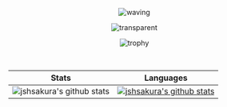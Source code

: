 <div align=center>

![waving](https://capsule-render.vercel.app/api?type=waving&height=200&text=Perfectionists%20with%20Deadlines!&fontAlignY=40&fontColor=ffffff&fontSize=50&theme=dracula)

![transparent](https://capsule-render.vercel.app/api?type=transparent&fontColor=bd93f9&text=Husband%20of%20Rebekah&height=150&fontSize=60&desc=A%20developer%20who%20enjoys%20Linux%20and%20mobile%20devices&descAlignY=75&descAlign=60)   

![trophy](https://github-profile-trophy.vercel.app/?username=jshsakura&row=1&column=7&theme=dracula)

<br/>

| Stats | Languages |
|-------|-----------|
|![jshsakura's github stats](https://github-readme-stats.vercel.app/api?username=jshsakura&show_icons=true&theme=dracula)|[![jshsakura's github stats](https://github-readme-stats.vercel.app/api/top-langs/?username=jshsakura&langs_count=8&layout=compact&theme=dracula)](https://github.com/jshsakura)|


<a rel="me" href="https://sns.opencourse.kr/@opencourse" style="display:none">Mastodon</a>
</div>

<!--
**jshsakura/jshsakura** is a ✨ _special_ ✨ repository because its `README.md` (this file) appears on your GitHub profile.
&theme=dracula 
Here are some ideas to get you started:

- 🔭 I’m currently working on ...
- 🌱 I’m currently learning ...
- 👯 I’m looking to collaborate on ...
- 🤔 I’m looking for help with ...
- 💬 Ask me about ...
- 📫 How to reach me: ...
- 😄 Pronouns: ...
- ⚡ Fun fact: ...
-->
